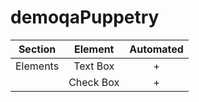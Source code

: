 # demoqaPuppetry

| Section | Element | Automated  |
| :-----: | :-: | :-: |
| Elements|Text Box | + |
|         |Check Box | + |
